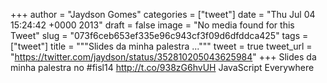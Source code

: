 
+++
author = "Jaydson Gomes"
categories = ["tweet"]
date = "Thu Jul 04 15:24:42 +0000 2013"
draft = false
image = "No media found for this Tweet"
slug = "073f6ceb653ef335e96c943cf3f09d6dfddca425"
tags = ["tweet"]
title = """Slides da minha palestra ..."""
tweet = true
tweet_url = "https://twitter.com/jaydson/status/352810205043625984"
+++
Slides da minha palestra no #fisl14 http://t.co/938zG6hvUH JavaScript Everywhere
